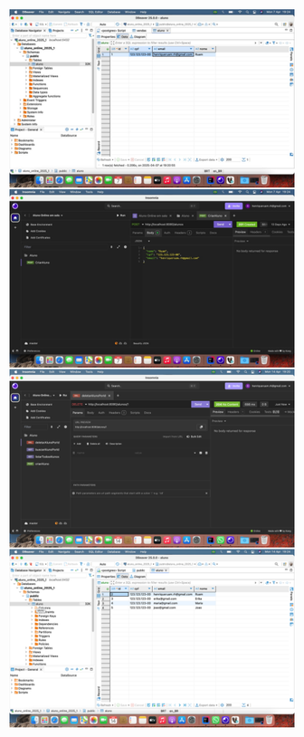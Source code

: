 <img src="Imagem2.jpg">
<img src="Image 07-04-25 at 19.24.jpg">
<img src="imagem3.png">
<img src="imagem4.png">
